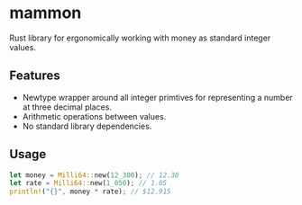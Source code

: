 # mammon

Rust library for ergonomically working with money as standard integer values.

## Features

- Newtype wrapper around all integer primtives for representing a number at three decimal places.
- Arithmetic operations between values.
- No standard library dependencies.

## Usage

```rust
let money = Milli64::new(12_300); // 12.30
let rate = Milli64::new(1_050); // 1.05
println!("{}", money * rate); // $12.915
```
